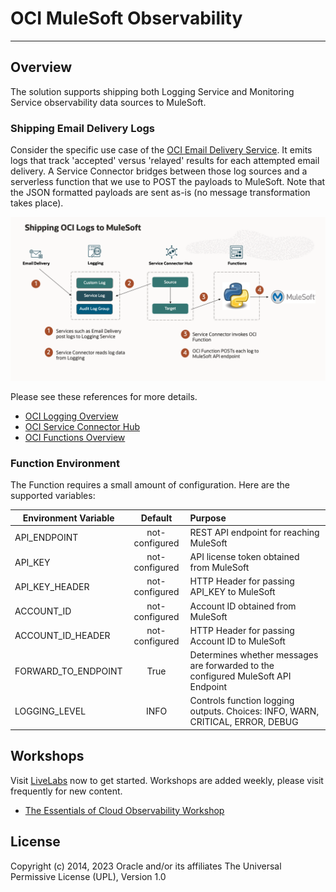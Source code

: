 # OCI MuleSoft Observability

---

## Overview

The solution supports shipping both Logging Service and Monitoring Service observability
data sources to MuleSoft.  

### Shipping Email Delivery Logs 

Consider the specific use case of the
[OCI Email Delivery Service](https://docs.oracle.com/en-us/iaas/Content/Logging/Reference/details_for_emaildelivery.htm#details_for_emaildelivery).  It 
emits logs that track 'accepted' versus 'relayed' results for each attempted email delivery.  A Service Connector
bridges between those log sources and a serverless function that we use to POST the payloads to MuleSoft.
Note that the JSON formatted payloads are sent as-is (no message transformation takes place).

![](images/logs-impl.png)

Please see these references for more details.

- [OCI Logging Overview](https://docs.oracle.com/en-us/iaas/Content/Logging/Concepts/loggingoverview.htm)
- [OCI Service Connector Hub](https://docs.oracle.com/en-us/iaas/Content/service-connector-hub/overview.htm)
- [OCI Functions Overview](https://docs.oracle.com/en-us/iaas/Content/Functions/Concepts/functionsoverview.htm)


### Function Environment

The Function requires a small amount of configuration.  Here are the supported variables:

| Environment Variable | Default           | Purpose                                                                           |
|---------------------|:-------------:|:----------------------------------------------------------------------------------|
| API_ENDPOINT        | not-configured | REST API endpoint for reaching MuleSoft                                           |
| API_KEY             | not-configured      | API license token obtained from MuleSoft                                          |
| API_KEY_HEADER      | not-configured      | HTTP Header for passing API_KEY to MuleSoft                                       |
| ACCOUNT_ID          | not-configured      | Account ID obtained from MuleSoft                                                 |
| ACCOUNT_ID_HEADER   | not-configured      | HTTP Header for passing Account ID to MuleSoft                                    |
| FORWARD_TO_ENDPOINT | True      | Determines whether messages are forwarded to the configured MuleSoft API Endpoint |
| LOGGING_LEVEL       | INFO     | Controls function logging outputs.  Choices: INFO, WARN, CRITICAL, ERROR, DEBUG   |



## Workshops

Visit [LiveLabs](http://bit.ly/golivelabs) now to get started.  Workshops are added weekly, please visit frequently for new content.

- [The Essentials of Cloud Observability Workshop](https://apexapps.oracle.com/pls/apex/dbpm/r/livelabs/view-workshop?wid=708)

## License
Copyright (c) 2014, 2023 Oracle and/or its affiliates
The Universal Permissive License (UPL), Version 1.0
